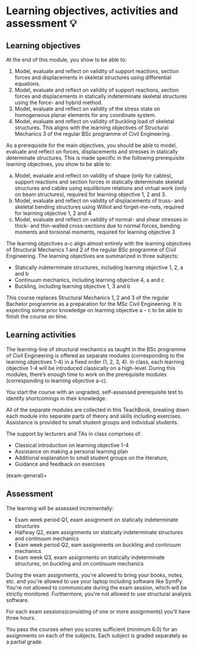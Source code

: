 # Learning objectives, activities and assessment 💡

## Learning objectives
At the end of this module, you show to be able to:
1.	Model, evaluate and reflect on validity of support reactions, section forces and displacements in skeletal structures using differential equations. 
2.	Model, evaluate and reflect on validity of support reactions, section forces and displacements in statically indeterminate skeletal structures using the force- and hybrid method. 
3.	Model, evaluate and reflect on validity of the stress state on homogeneous planar elements for any coordinate system.
4.	Model, evaluate and reflect on validity of buckling load of skeletal structures.
This aligns with the learning objectives of Structural Mechanics 3 of the regular BSc programme of Civil Engineering.

As a prerequisite for the main objectives, you should be able to model, evaluate and reflect on forces, displacements and stresses in statically determinate structures. This is made specific in the following prerequisite learning objectives, you show to be able to:

<ol type="a">
  <li>Model, evaluate and reflect on validity of shape (only for cables), support reactions and section forces in statically determinate skeletal structures and cables using equilibrium relations and virtual work (only on beam structures), required for learning objective 1, 2 and 3. </li>
  <li>Model, evaluate and reflect on validity of displacements of truss- and skeletal bending structures using Williot and forget-me-nots, required for learning objective 1, 2 and 4</li>
  <li>Model, evaluate and reflect on validity of normal- and shear stresses in thick- and thin-walled cross-sections due to normal forces, bending moments and torsional moments, required for learning objective 3</li>
</ol>

The learning objectives a-c align almost entirely with the learning objectives of Structural Mechanics 1 and 2 of the regular BSc programme of Civil Engineering.
The learning objectives are summarized in three subjects:
- Statically indeterminate structures, including learning objective 1, 2, a and b
- Continuum mechanics, including learning objective 4, a and c
- Buckling, including learning objective 1, 3 and b

This course replaces Structural Mechanics 1, 2 and 3 of the regular Bachelor programme as a preparation for the MSc Civil Engineering. It is expecting some prior knowledge on learning objective a – c to be able to finish the course on time.

## Learning activities
The learning-line of structural mechanics as taught in the BSc programme of Civil Engineering is offered as separate modules (corresponding to the learning objectives 1-4) in a fixed order (1, 2, 3, 4). In class, each learning objective 1-4 will be introduced classically on a high-level.  During this modules, there’s enough time to work on the prerequisite modules (corresponding to learning objective a-c).

You start the course with an ungraded, self-assessed prerequisite test to identify shortcomings in their knowledge.

All of the separate modules are collected in this TeachBook, breaking down each module into separate parts of theory and skills including exercises. Assistance is provided to small student groups and individual students.

The support by lecturers and TAs in class comprises of:
- Classical introduction on learning objective 1-4
- Assistance on making a personal learning plan
- Additional explanation to small student groups on the literature,
- Guidance and feedback on exercises

(exam-general)=
## Assessment
The learning will be assessed incrementally:
- Exam week period Q1, exam assignment on statically indeterminate structures
- Halfway Q2, exam assignments on statically indeterminate structures and continuum mechanics
- Exam week period Q2, eam assignments on buckling and continuum mechanics
- Exam week Q3, exam assignments on statically indeterminate structures, on buckling and on continuum mechanics

During the exam assignments, you're allowed to bring your books, notes, etc. and you're allowed to use your laptop including software like SymPy. You're not allowed to communicate during the exam session, which will be strictly monitored. Furthermore, you're not allowed to use structural analysis software.

For each exam sessions(consisting of one or more assignments) you'll have three hours.

You pass the courses when you scores sufficient (minimum 6.0) for an assignments on each of the subjects. Each subject is graded separately as a partial grade.